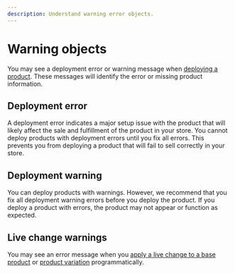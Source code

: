 ```yaml
---
description: Understand warning error objects.
---
```


# Warning objects

You may see a deployment error or warning message when [deploying a product](../../admin-apis/product-management/manage-products-asynchronous-api/deploying-a-product.md). These messages will identify the error or missing product information.

## Deployment error

A deployment error indicates a major setup issue with the product that will likely affect the sale and fulfillment of the product in your store. You cannot deploy products with deployment errors until you fix all errors. This prevents you from deploying a product that will fail to sell correctly in your store.

## Deployment warning

You can deploy products with warnings. However, we recommend that you fix all deployment warning errors before you deploy the product. If you deploy a product with errors, the product may not appear or function as expected.

## Live change warnings

You may see an error message when you [apply a live change to a base product](../../admin-apis/product-management/manage-products-asynchronous-api/applying-live-changes.md#applying-a-live-change-to-a-base-product-or-individual-product) or [product variation](../../admin-apis/product-management/manage-products-asynchronous-api/applying-live-changes.md#applying-a-live-change-to-a-product-variation) programmatically.
